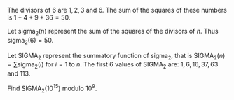 The divisors of $6$ are $1,2,3$ and $6$.
The sum of the squares of these numbers is $1+4+9+36=50$.


Let $\operatorname{sigma}_2(n)$ represent the sum of the squares of the divisors of $n$.
Thus $\operatorname{sigma}_2(6)=50$.

Let $\operatorname{SIGMA}_2$ represent the summatory function of $\operatorname{sigma}_2$, that is $\operatorname{SIGMA}_2(n)=\sum \operatorname{sigma}_2(i)$ for $i=1$ to $n$.
The first $6$ values of $\operatorname{SIGMA}_2$ are: $1,6,16,37,63$ and $113$.


Find $\operatorname{SIGMA}_2(10^{15})$ modulo $10^9$.